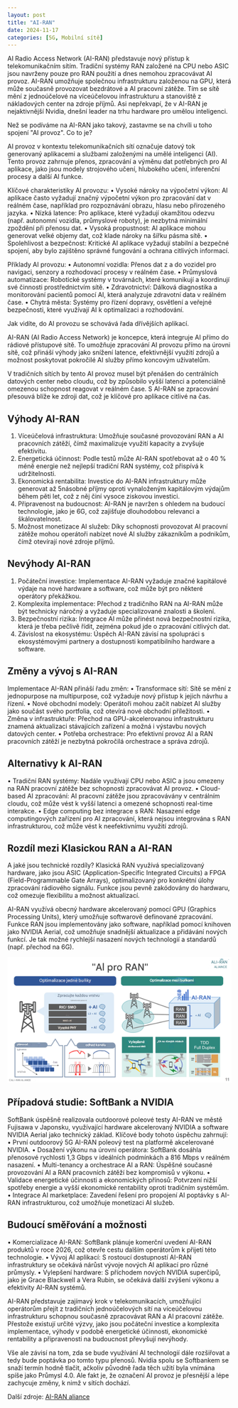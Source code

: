 ```yaml
---
layout: post
title: "AI-RAN"
date: 2024-11-17
categories: [5G, Mobilní sítě]
---
```


AI Radio Access Network (AI-RAN) představuje nový přístup k telekomunikačním sítím. Tradiční systémy RAN založené na CPU nebo ASIC jsou navrženy pouze pro RAN použití a dnes nemohou zpracovávat AI provoz. AI-RAN umožňuje společnou infrastrukturu založenou na GPU, která může současně provozovat bezdrátové a AI pracovní zátěže. Tím se sítě mění z jednoúčelové na víceúčelovou infrastrukturu a stanoviště z nákladových center na zdroje příjmů. Asi nepřekvapí, že v AI-RAN je nejaktivnější Nvidia, dnešní leader na trhu hardware pro umělou inteligenci. 

Než se podíváme na AI-RAN jako takový, zastavme se na chvíli u toho spojení "AI provoz". Co to je?

AI provoz v kontextu telekomunikačních sítí označuje datový tok generovaný aplikacemi a službami založenými na umělé inteligenci (AI). Tento provoz zahrnuje přenos, zpracování a výměnu dat potřebných pro AI aplikace, jako jsou modely strojového učení, hlubokého učení, inferenční procesy a další AI funkce.

Klíčové charakteristiky AI provozu:
•	Vysoké nároky na výpočetní výkon: AI aplikace často vyžadují značný výpočetní výkon pro zpracování dat v reálném čase, například pro rozpoznávání obrazu, hlasu nebo přirozeného jazyka.
•	Nízká latence: Pro aplikace, které vyžadují okamžitou odezvu (např. autonomní vozidla, průmyslové roboty), je nezbytná minimální zpoždění při přenosu dat.
•	Vysoká propustnost: AI aplikace mohou generovat velké objemy dat, což klade nároky na šířku pásma sítě.
•	Spolehlivost a bezpečnost: Kritické AI aplikace vyžadují stabilní a bezpečné spojení, aby bylo zajištěno správné fungování a ochrana citlivých informací.

Příklady AI provozu:
•	Autonomní vozidla: Přenos dat z a do vozidel pro navigaci, senzory a rozhodovací procesy v reálném čase.
•	Průmyslová automatizace: Robotické systémy v továrnách, které komunikují a koordinují své činnosti prostřednictvím sítě.
•	Zdravotnictví: Dálková diagnostika a monitorování pacientů pomocí AI, která analyzuje zdravotní data v reálném čase.
•	Chytrá města: Systémy pro řízení dopravy, osvětlení a veřejné bezpečnosti, které využívají AI k optimalizaci a rozhodování.

Jak vidíte, do AI provozu se schovává řada dřívějších aplikací. 

AI-RAN (AI Radio Access Network) je koncepce, která integruje AI přímo do rádiové přístupové sítě. To umožňuje zpracování AI provozu přímo na úrovni sítě, což přináší výhody jako snížení latence, efektivnější využití zdrojů a možnost poskytovat pokročilé AI služby přímo koncovým uživatelům.

V tradičních sítích by tento AI provoz musel být přenášen do centrálních datových center nebo cloudu, což by způsobilo vyšší latenci a potenciálně omezenou schopnost reagovat v reálném čase. S AI-RAN se zpracování přesouvá blíže ke zdroji dat, což je klíčové pro aplikace citlivé na čas.


## Výhody AI-RAN

1.	Víceúčelová infrastruktura: Umožňuje současné provozování RAN a AI pracovních zátěží, čímž maximalizuje využití kapacity a zvyšuje efektivitu.
2.	Energetická účinnost: Podle testů může AI-RAN spotřebovat až o 40 % méně energie než nejlepší tradiční RAN systémy, což přispívá k udržitelnosti.
3.	Ekonomická rentabilita: Investice do AI-RAN infrastruktury může generovat až 5násobné příjmy oproti vynaloženým kapitálovým výdajům během pěti let, což z něj činí vysoce ziskovou investici.
4.	Připravenost na budoucnost: AI-RAN je navržen s ohledem na budoucí technologie, jako je 6G, což zajišťuje dlouhodobou relevanci a škálovatelnost.
5.	Možnost monetizace AI služeb: Díky schopnosti provozovat AI pracovní zátěže mohou operátoři nabízet nové AI služby zákazníkům a podnikům, čímž otevírají nové zdroje příjmů.

## Nevýhody AI-RAN

1.	Počáteční investice: Implementace AI-RAN vyžaduje značné kapitálové výdaje na nové hardware a software, což může být pro některé operátory překážkou.
2.	Komplexita implementace: Přechod z tradičního RAN na AI-RAN může být technicky náročný a vyžaduje specializované znalosti a školení.
3.	Bezpečnostní rizika: Integrace AI může přinést nová bezpečnostní rizika, která je třeba pečlivě řídit, zejména pokud jde o zpracování citlivých dat.
4.	Závislost na ekosystému: Úspěch AI-RAN závisí na spolupráci s ekosystémovými partnery a dostupnosti kompatibilního hardware a software.

## Změny a vývoj s AI-RAN

Implementace AI-RAN přináší řadu změn:
•	Transformace sítí: Sítě se mění z jednopurpose na multipurpose, což vyžaduje nový přístup k jejich návrhu a řízení.
•	Nové obchodní modely: Operátoři mohou začít nabízet AI služby jako součást svého portfolia, což otevírá nové obchodní příležitosti.
•	Změna v infrastruktuře: Přechod na GPU-akcelerovanou infrastrukturu znamená aktualizaci stávajících zařízení a možná i výstavbu nových datových center.
•	Potřeba orchestrace: Pro efektivní provoz AI a RAN pracovních zátěží je nezbytná pokročilá orchestrace a správa zdrojů.

## Alternativy k AI-RAN

•	Tradiční RAN systémy: Nadále využívají CPU nebo ASIC a jsou omezeny na RAN pracovní zátěže bez schopnosti zpracovávat AI provoz.
•	Cloud-based AI zpracování: AI pracovní zátěže jsou zpracovávány v centrálním cloudu, což může vést k vyšší latenci a omezené schopnosti real-time interakce.
•	Edge computing bez integrace s RAN: Nasazení edge computingových zařízení pro AI zpracování, která nejsou integrována s RAN infrastrukturou, což může vést k neefektivnímu využití zdrojů.

## Rozdíl mezi Klasickou RAN a AI-RAN

A jaké jsou technické rozdíly? Klasická RAN využívá specializovaný hardware, jako jsou ASIC (Application-Specific Integrated Circuits) a FPGA (Field-Programmable Gate Arrays), optimalizovaný pro konkrétní úlohy zpracování rádiového signálu. Funkce jsou pevně zakódovány do hardwaru, což omezuje flexibilitu a možnost aktualizací.

AI-RAN využívá obecný hardware akcelerovaný pomocí GPU (Graphics Processing Units), který umožňuje softwarově definované zpracování. Funkce RAN jsou implementovány jako software, například pomocí knihoven jako NVIDIA Aerial, což umožňuje snadnější aktualizace a přidávání nových funkcí. Je tak možné rychlejší nasazení nových technologií a standardů (např. přechod na 6G).

![AI-RAN srovnání](/assets/ai-ran.png)

## Případová studie: SoftBank a NVIDIA

SoftBank úspěšně realizovala outdoorové poleové testy AI-RAN ve městě Fujisawa v Japonsku, využívající hardware akcelerovaný NVIDIA a software NVIDIA Aerial jako technický základ. Klíčové body tohoto úspěchu zahrnují:
•	První outdoorový 5G AI-RAN poleový test na platformě akcelerované NVIDIA.
•	Dosažení výkonu na úrovni operátora: SoftBank dosáhla přenosové rychlosti 1,3 Gbps v ideálních podmínkách a 816 Mbps v reálném nasazení.
•	Multi-tenancy a orchestrace AI a RAN: Úspěšné současné provozování AI a RAN pracovních zátěží bez kompromisů v výkonu.
•	Validace energetické účinnosti a ekonomických přínosů: Potvrzení nižší spotřeby energie a vyšší ekonomické rentability oproti tradičním systémům.
•	Integrace AI marketplace: Zavedení řešení pro propojení AI poptávky s AI-RAN infrastrukturou, což umožňuje monetizaci AI služeb.

## Budoucí směřování a možnosti

•	Komercializace AI-RAN: SoftBank plánuje komerční uvedení AI-RAN produktů v roce 2026, což otevře cestu dalším operátorům k přijetí této technologie.
•	Vývoj AI aplikací: S rostoucí dostupností AI-RAN infrastruktury se očekává nárůst vývoje nových AI aplikací pro různé průmysly.
•	Vylepšení hardware: S příchodem nových NVIDIA superčipů, jako je Grace Blackwell a Vera Rubin, se očekává další zvýšení výkonu a efektivity AI-RAN systémů.



AI-RAN představuje zajímavý krok v telekomunikacích, umožňující operátorům přejít z tradičních jednoúčelových sítí na víceúčelovou infrastrukturu schopnou současně zpracovávat RAN a AI pracovní zátěže. Přestože existují určité výzvy, jako jsou počáteční investice a komplexita implementace, výhody v podobě energetické účinnosti, ekonomické rentability a připravenosti na budoucnost převyšují nevýhody.

Vše ale závisí na tom, zda se bude využívání AI technologií dále rozšiřovat a tedy bude poptávka po tomto typu přenosů. Nvidia spolu se Softbankem se snaží termín hodně tlačit, ačkoliv původně řada těch užití byla vnímána spíše jako Průmysl 4.0. Ale fakt je, že označení AI provoz je přesnější a lépe zachycuje změny, k nimž v sítích dochází.  

Další zdroje: [AI-RAN aliance](https://ai-ran.org)